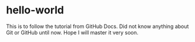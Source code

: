 # hello-world
This is to follow the tutorial from GitHub Docs.  Did not know anything about Git or GitHub until now.  Hope I will master it very soon.

